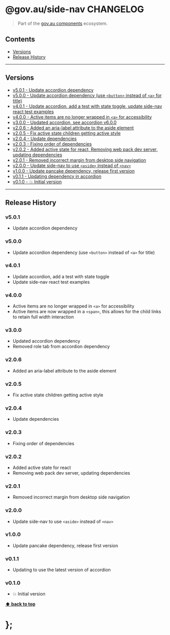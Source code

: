 @gov.au/side-nav CHANGELOG
======================

> Part of the [gov.au components](https://github.com/govau/design-system-components/) ecosystem.


## Contents

* [Versions](#install)
* [Release History](#release-history)


----------------------------------------------------------------------------------------------------------------------------------------------------------------


## Versions

* [v5.0.1 - Update accordion dependency](#v501)
* [v5.0.0 - Update accordion dependency (use `<button>` instead of `<a>` for title)](#v500)
* [v4.0.1 - Update accordion, add a test with state toggle, update side-nav react test examples](#v401)
* [v4.0.0 - Active items are no longer wrapped in `<a>` for accessibility](#v400)
* [v3.0.0 - Updated accordion, see accordion v6.0.0](#v300)
* [v2.0.6 - Added an aria-label attribute to the aside element](#v206)
* [v2.0.5 - Fix active state children getting active style](#v205)
* [v2.0.4 - Update dependencies](#v204)
* [v2.0.3 - Fixing order of dependencies](#v203)
* [v2.0.2 - Added active state for react, Removing web pack dev server, updating dependencies](#v202)
* [v2.0.1 - Removed incorrect margin from desktop side navigation](#v201)
* [v2.0.0 - Update side-nav to use `<aside>` instead of `<nav>`](#v200)
* [v1.0.0 - Update pancake dependency, release first version](#v100)
* [v0.1.1 - Updating dependency in accordion](#v011)
* [v0.1.0 - 💥 Initial version](#v010)


----------------------------------------------------------------------------------------------------------------------------------------------------------------


## Release History

### v5.0.1

- Update accordion dependency


### v5.0.0

- Update accordion dependency (use `<button>` instead of `<a>` for title)


### v4.0.1

- Update accordion, add a test with state toggle
- Update side-nav react test examples


### v4.0.0

- Active items are no longer wrapped in `<a>` for accessibility
- Active items are now wrapped in a `<span>`, this allows for the child links to retain full width interaction


### v3.0.0

- Updated accordion dependency
- Removed role tab from accordion dependency


### v2.0.6

- Added an aria-label attribute to the aside element


### v2.0.5

- Fix active state children getting active style


### v2.0.4

- Update dependencies


### v2.0.3

- Fixing order of dependencies


### v2.0.2

- Added active state for react
- Removing web pack dev server, updating dependencies


### v2.0.1

- Removed incorrect margin from desktop side navigation


### v2.0.0

- Update side-nav to use `<aside>` instead of `<nav>`


### v1.0.0

- Update pancake dependency, release first version


### v0.1.1

- Updating to use the latest version of accordion


### v0.1.0

- 💥 Initial version


**[⬆ back to top](#contents)**


# };
